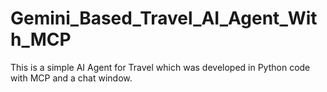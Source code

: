 # Gemini_Based_Travel_AI_Agent_With_MCP
This is a simple AI Agent for Travel which was developed in Python code with MCP and a chat window.
